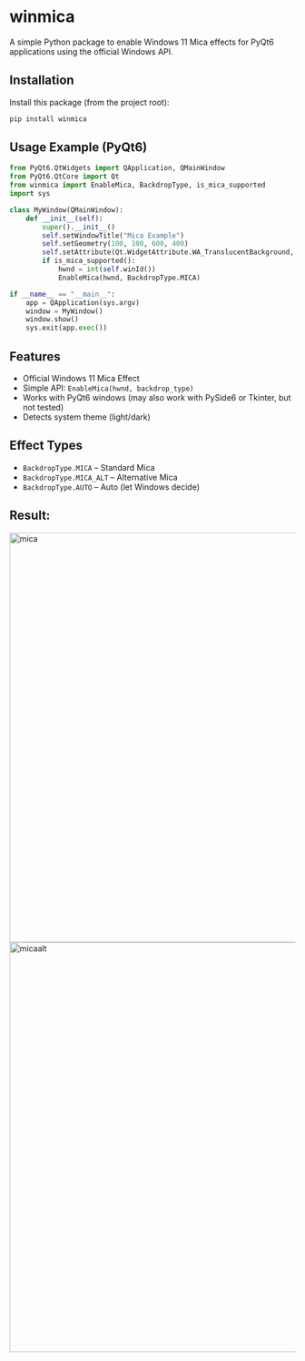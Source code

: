 # winmica
A simple Python package to enable Windows 11 Mica effects for PyQt6 applications using the official Windows API.

## Installation

Install this package (from the project root):
```bash
pip install winmica
```

## Usage Example (PyQt6)

```python
from PyQt6.QtWidgets import QApplication, QMainWindow
from PyQt6.QtCore import Qt
from winmica import EnableMica, BackdropType, is_mica_supported
import sys

class MyWindow(QMainWindow):
    def __init__(self):
        super().__init__()
        self.setWindowTitle("Mica Example")
        self.setGeometry(100, 100, 600, 400)
        self.setAttribute(Qt.WidgetAttribute.WA_TranslucentBackground, True)
        if is_mica_supported():
            hwnd = int(self.winId())
            EnableMica(hwnd, BackdropType.MICA)

if __name__ == "__main__":
    app = QApplication(sys.argv)
    window = MyWindow()
    window.show()
    sys.exit(app.exec())
```

## Features
- Official Windows 11 Mica Effect
- Simple API: `EnableMica(hwnd, backdrop_type)`
- Works with PyQt6 windows (may also work with PySide6 or Tkinter, but not tested)
- Detects system theme (light/dark)

## Effect Types
- `BackdropType.MICA` – Standard Mica
- `BackdropType.MICA_ALT` – Alternative Mica
- `BackdropType.AUTO` – Auto (let Windows decide)

## Result:
<img width="954" height="720" alt="mica" src="https://github.com/user-attachments/assets/81131740-1240-43d6-a006-6cf379cfa09c" />
<img width="954" height="720" alt="micaalt" src="https://github.com/user-attachments/assets/df3ee785-9610-41a7-845d-57cb1b469443" />
